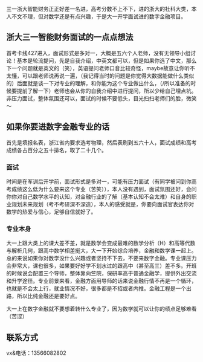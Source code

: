 三一浙大智能财务正正好差一名进，高考分数不上不下，进的浙大的社科大类，本人不文不理，但对数学还是有点兴趣，于是大一开学面试进的数字金融项目。

## **浙大三一智能财务面试的一点点想法**
首考卡线427进入，面试形式是多对一，大概是五六个人老师，没有无领导小组讨论！基本是轮流提问，先是自我介绍，中英文都可以，但是如果你选了中文，那么下一个问题就是英文的（笑），英语提问老师口音比较奇怪，maybe故意让你听不太懂，可以跟老师说再说一遍，（我记得当时的问题是你觉得大数据能做什么类似的）后面就是谈一下对专业的理解，和你能为这个专业做出什么，（/所以准备的时候要提前了解一下）老师也会从你的自我介绍中进行提问，所以少给自己埋点坑。非压力面试，整体氛围还可以，面试的时候不要低头，目光扫扫老师们的脸，微笑～

## **如果你要进数字金融专业的话**
首先是填报名表，浙江省内要求选考物理，然后表刷到五六十人，面试成绩和高考成绩各占百分之五十排名，取了二十几个。

### **面试**

时间是在军训后开学前，面试形式是多对一，可能有压力面试（有同学被问到你高考成绩这么低为什么要来这个专业（苦笑）），本人没有遇到，面试氛围还好，会问你你对自己数学水平的认知，对金融行业的了解（基本认知不会太难）和自身的职业规划未来规划（考不考研深不深造），本人的感受就是，你要向面试官表达你对数学的热爱与信心，足够自信就好了。

### **专业本身**

大一上跟大类上的课大差不差，就是数学会变成最难的数学分析（H）和高等代数与解析几何，跟高中数学相差挺大，大一下开始综合培养，金融和数学课一起上。总的来说如果你对数学没什么兴趣或者坚持不下去，不要来数字金融。专业课压力会非常大，课也很多，如果要好好学不划水过的跟高中（甚至高三）差不多。开班的时候说会配置三个导师，整体靠向竺院，保研率高于普通金融学，提供外出交流和升学途径。专业前景来看，金融方面用导师的话来说金融行情不再是一个循环，也就是不会太上行，就业情况不好，很多都是不招或者内推。金融工程是一个出路，所以比纯金融还是要好点。

大一上在数字金融就不要想着转什么专业了，因为数学就可以让你的绩点足够难看（苦涩）
## **联系方式**
vx&电话：13566082802